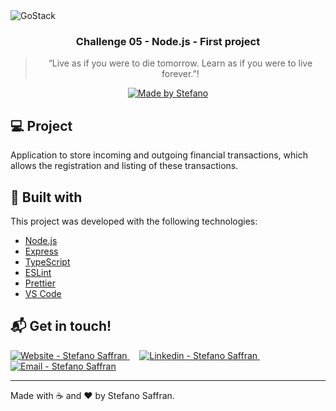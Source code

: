<img alt="GoStack" src="https://res.cloudinary.com/stefanosaffran/image/upload/v1586943536/d32tomvl6x8onypta01h.png" />

<h3 align="center">
  Challenge 05 - Node.js - First project
</h3>

<blockquote align="center">“Live as if you were to die tomorrow. Learn as if you were to live forever.”!</blockquote>

<p align="center">
  <a href="stefanosaffran.com">
    <img alt="Made by Stefano" src="https://img.shields.io/badge/made%20by-Stefano Saffran-%2304D361">
  </a>
</p>

## :computer: Project

Application to store incoming and outgoing financial transactions, which allows the registration and listing of these transactions.

## :rocket: Built with

This project was developed with the following technologies:

-   [Node.js](https://nodejs.org/)
-   [Express](https://expressjs.com/)
-   [TypeScript](https://github.com/microsoft/TypeScript)
-   [ESLint](https://eslint.org/)
-   [Prettier](https://prettier.io/)
-   [VS Code](https://code.visualstudio.com/)

## :mailbox_with_mail: Get in touch!

<a href="https://stefanosaffran.com" target="_blank" >
  <img alt="Website - Stefano Saffran" src="https://img.shields.io/badge/Website--%23F8952D?style=social">
</a>&nbsp;&nbsp;&nbsp;
<a href="https://www.linkedin.com/in/stefanosaffran/" target="_blank" >
  <img alt="Linkedin - Stefano Saffran" src="https://img.shields.io/badge/Linkedin--%23F8952D?style=social&logo=linkedin">
</a>&nbsp;&nbsp;&nbsp;
<a href="mailto:stefanoas@gmail.com" target="_blank" >
  <img alt="Email - Stefano Saffran" src="https://img.shields.io/badge/Email--%23F8952D?style=social&logo=gmail">
</a>

---

Made with :coffee: and ❤️ by Stefano Saffran.
